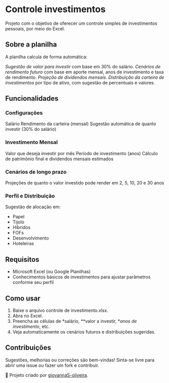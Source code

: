 # Controle investimentos

Projeto com o objetivo de oferecer um controle simples de investimentos pessoais, por meio do Excel.

## Sobre a planilha

A planilha calcula de forma automática:

 *Sugestão de valor para investir* com base em 30% do salário.
 *Cenários de rendimento futuro* com base em aporte mensal, anos de investimento e taxa de rendimento.
 *Projeção de dividendos mensais*.
 *Distribuição da carteira de investimentos* por tipo de ativo, com sugestão de percentuais e valores.
 

 ## Funcionalidades

### Configurações
 Salário
 Rendimento da carteira (mensal)
 Sugestão automática de quanto investir (30% do salário)

### Investimento Mensal
 Valor que deseja investir por mês
 Período de investimento (anos)
 Cálculo de patrimônio final e dividendos mensais estimados

### Cenários de longo prazo
 Projeções de quanto o valor investido pode render em 2, 5, 10, 20 e 30 anos

### Perfil e Distribuição
 Sugestão de alocação em:
  * Papel
  * Tijolo
  * Híbridos
  * FOFs
  * Desenvolvimento
  * Hoteleiras



## Requisitos

- Microsoft Excel (ou Google Planilhas)
- Conhecimentos básicos de investimentos para ajustar parâmetros conforme seu perfil



## Como usar

1. Baixe o arquivo controle de investimento.xlsx.
2. Abra no Excel.
3. Preencha as células de *salário, **valor a investir, **anos de investimento*, etc.
4. Veja automaticamente os cenários futuros e distribuições sugeridas.



## Contribuições

Sugestões, melhorias ou correções são bem-vindas! Sinta-se livre para abrir uma issue ou fazer um fork e contribuir.



📌 Projeto criado por [giovannaS-oliveira](https://github.com/giovannaS-oliveira).
